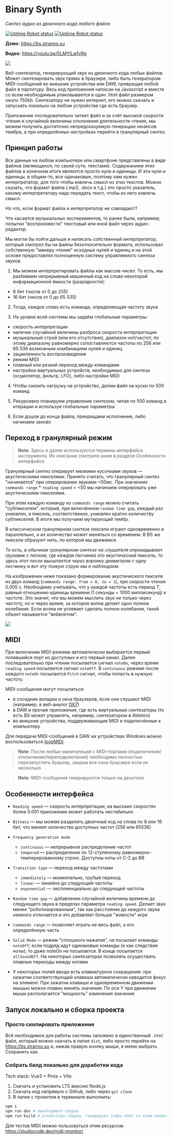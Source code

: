 # Binary Synth

_Синтез аудио из двоичного кода любого файла_

[![Uptime Robot status](https://img.shields.io/uptimerobot/status/m795264551-bb4c959b31b6ff94b02f9545)](https://bs.stranno.su) [![Uptime Robot status](https://img.shields.io/uptimerobot/ratio/m795264551-bb4c959b31b6ff94b02f9545)](https://bs.stranno.su)

**Демо**: https://bs.stranno.su

**Видео**: https://youtu.be/5LMYiLwfvRg

![](https://store.stranno.su/bs/fuji.png)

Веб-синтезатор, генерирующий звук из двоичного кода любых файлов. Может синтезировать звук прямо в браузере, либо быть генератором MIDI-сообщений во внешние устройства или DAW, превращая любой файл в партитуру. Весь код приложения написан на Javascript и вместе со всем необходимым упаковывается в один .html файл размером около 750kb. Синтезатору не нужен интернет, его можно скачать и запускать локально на любом устройстве где есть браузер.

Приложение последовательно читает файл и за счёт высокой скорости чтения и случайной величины отклонения длительности чтения, мы можем получить достаточно непредсказуемую генерацию нюансов тембра, а при определённых настройках перейти в гранулярный синтез.

## Принцип работы

Все данные на любом компьютере или смартфоне представлены в виде файлов (являющихся, по своей сути, текстами). Содержанием этих файлов в конечном итоге являются просто нули и единицы. И эти нули и единицы, в общем-то, все одинаковые, поэтому нам нужен интерпретатор, для того чтобы извлечь смысл из этих текстов. Можно сказать, что формат файла (.mp3, .docx и т.д.) это просто указатель, какому интерпретатору надо передать текст, чтобы из него извлечь смысл.

Но что, если формат файла и интерпретатор не совпадают?

Что касается музыкальных экспериментов, то ранее были, например, попытки "воспроизвести" текстовый или иной файл через аудио-редактор.

Мы могли бы пойти дальше и написать собственный интерпретатор, который смотрел бы на файлы безотносительно формата, использовал собственную "манеру чтения" исходных нулей и единиц и на этой основе предоставлял полноценную систему управляемого синтеза звуков.

1. Мы можем интерпретировать файлы как массив чисел. То есть, мы разбиваем непрерывный машинный код на _слова_ некоторой информационной ёмкости (разрядности):

-   8 бит (числа от 0 до 255)
-   16 бит (числа от 0 до 65 535)

2. Тогда, каждое слово есть команда, определяющая частоту звука

3. На уровне всей системы мы задаём глобальные параметры:

-   скорость интерпретации
-   наличие случайной величины разброса скорости интерпретации
-   музыкальный строй (или его отсутствие), диапазон нот/частот; по этому диапазону равномерно сопоставляются частоты по 256 или 65 536 возможным комбинациям нулей и единиц
-   зацикленность воспроизведения
-   режим MIDI
-   плавный или резкий переход между командами
-   настройки виртуальных устройств, необходимых для синтеза (осциллятор, фильтр, LFO), либо настройки MIDI

4. Чтобы снизить нагрузку на устройство, делим файл на куски по 500 команд

5. Рекурсивно планируем управление синтезом, читая по 500 команд в итерации и используя глобальные параметры

6. Если дошли до конца файла, прекращаем исполнение, либо начинаем заново

## Переход в гранулярный режим

> **Note**: Здесь и далее используются термины интерфейса инструмента. Их описание смотрите ниже в разделе Особенности интерфейса

Гранулярный синтез оперирует мелкими кусочками звуков — акустическими пикселями. Принято считать, что гранулярный синтез "начинается" при оперировании звуками <50мс. При значениях `commands range` * `reading speed` = <50 мы начинаем оперировать уже акустическими пикселями.

При этом каждую команду из `commands range` можно считать "субпикселем", который, при включённом `random time gap`, каждый раз уникален, а пиксель, соответственно, уникален кратно количеству субпикселей. В итоге мы получаем мутирующий тембр.

В классическом гранулярном синтезе пиксели играют одновременно и параллельно, и их количество может меняться со временем. В BS же пиксели образуют нить, по которой мы движемся.

*То есть, в обычном гранулярном синтезе на слушателя опрокидывают грузовик с песком, где каждая песчинка это акустический пиксель, то здесь этот песок высыпается через воронку диаметром с одну песчинку и вот эту тонкую струю мы и наблюдаем.*

На изображении ниже показано формирование акустического пикселя из двух команд (`commands range: from = 0, to = 1`), при скорости чтения 0.005 с. Необходимо учитывать, что у каждой частоты есть период *T*, равный отношению единицы времени (1 секунды = 1000 миллисекунд) к частоте. Это значит, что мы можем мыслить звук не только через частоту, но и через время, за которое волна делает одно полное колебание. Если волна не успевает сделать полное колебание, такой объект называется "вейвлетом".

![](https://store.stranno.su/bs/granular.jpg)

## MIDI

При включении MIDI-режима автоматически выбирается первый попавшийся порт из доступных и его первый канал. Далее последовательно при чтении посылается сигнал `noteOn`, через время `reading speed` посылается сигнал `noteOff`. В `continuous` режиме после каждого `noteOn` посылается `Pitch` сигнал, чтобы попасть в нужную частоту.

MIDI-сообщения могут посылаться:

-   в соседние вкладки и окна браузеров, если они слушают MIDI (например, в веб-аналог [DX7](http://mmontag.github.io/dx7-synth-js))
-   в DAW и прочие приложения, где есть виртуальные синтезаторы (то есть BS может управлять, например, синтезатором в Ableton)
-   во внешние устройства, поддерживающие MIDI и подключённые к компьютеру

Для передачи MIDI-сообщений в DAW на устройствах Windows можно воспользоваться [loopMIDI](https://www.tobias-erichsen.de/software/loopmidi.html).

> **Note**: После любых манипуляций с MIDI-портами (подключение/отключение/переподключение) необходимо полностью перезапустить браузер, закрыв все окна браузера если их несколько

> **Note**: MIDI-сообщения генерируются только на десктопе

## Особенности интерфейса

-   `Reading speed` — скорость интерпретации; на высоких скоростях более 0.001 приложение может работать нестабильно

-   `Bitness` — мы можем разделить двоичный код на слова по 8 или 16 бит, что меняет количество доступных частот (256 или 65536)

-   `Frequency generation mode`

    -   `continuous` — непрерывное распределение частот
    -   `tempered` — распределение по 12-ступенному равномерно-темперированному строю. Доступны ноты от C-2 до B8

-   `Transition type` — переход между частотами

    -   `immediately` — моментально, грубый переход
    -   `linear` — линейно до следующей частоты
    -   `exponential` — экспоненциально до следующей частоты

-   `Random time gap` — добавление случайной величины времени до следующего звука в пределах параметра `reading speed`. Делает звук менее "роботизированным", так как расстояние до каждого звука немного отличается и это добавляет больше "живости" игре

-   `Commands range` — позволяет играть не весь файл, а его определённую часть

-   `Solid Mode` — режим "сплошного нажатия", не посылает команды `noteOff`; если подряд идут одинаковые команды (и как следствие ноты), то даже noteOn не посылается. В конце посылается `allSoundOff`. На некоторых синтезаторах позволять осуществить плавные переходы между нотами

- У некоторых полей ввода есть клавиатурное сокращение: при нажатии соответствующей клавиши автоматически наводится фокус на элемент. При зажатии клавиши и одновременном движении мышью можно плавно менять значения. По оси Y при движении мыши располагается "мощность" изменения значения

## Запуск локально и сборка проекта

### Просто скопировать приложение

Всё необходимое для работы системы заложено в единственный `.html` файл, который можно скачать в папке `dist`, либо просто перейти на https://bs.strannо.su и, нажав правую кнопку мыши, в меню выбрать Сохранить как.

### Собрать билд локально для доработки кода

Tech stack: Vue3 + Pinia + Vite.

1. Скачать и установить LTS версию Node.js
2. Скачать код напрямую с Github, либо через `git clone`
3. В папке с проектом в терминале выполнить:

```bash
npm i
npm run dev # development-сборка
npm run build # production-сборка, генерирует index.html со всем необходимым
```

Для тестов MIDI можно пользоваться этим ресурсом https://studiocode.dev/midi-monitor/